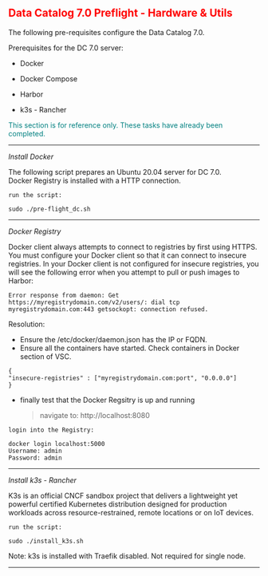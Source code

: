 ## <font color='red'>Data Catalog 7.0 Preflight - Hardware & Utils</font>  

The following pre-requisites configure the Data Catalog 7.0.

Prerequisites for the DC 7.0 server:
* Docker
* Docker Compose 
* Harbor

* k3s - Rancher

<font color='teal'>This section is for reference only. These tasks have already been completed.</font>

---

<em>Install Docker</em>

The following script prepares an Ubuntu 20.04 server for DC 7.0.  
Docker Registry is installed with a HTTP connection.

``run the script:``
```
sudo ./pre-flight_dc.sh
```

--- 

<em>Docker Registry</em>

Docker client always attempts to connect to registries by first using HTTPS. You must configure your Docker client so that it can connect to insecure registries. In your Docker client is not configured for insecure registries, you will see the following error when you attempt to pull or push images to Harbor:  

```Error response from daemon: Get https://myregistrydomain.com/v2/users/: dial tcp myregistrydomain.com:443 getsockopt: connection refused.```

Resolution: 
* Ensure the /etc/docker/daemon.json has the IP or FQDN. 
* Ensure all the containers have started. Check containers in Docker section of VSC.

```
{
"insecure-registries" : ["myregistrydomain.com:port", "0.0.0.0"]
}
```

* finally test that the Docker Regsitry is up and running

  > navigate to: http://localhost:8080

``login into the Registry:``
```
docker login localhost:5000
Username: admin
Password: admin   
```

---

<em>Install k3s - Rancher</em> 

K3s is an official CNCF sandbox project that delivers a lightweight yet powerful certified Kubernetes distribution designed for production workloads across resource-restrained, remote locations or on IoT devices.

``run the script:``
```
sudo ./install_k3s.sh
```
Note: k3s is installed with Traefik disabled. Not required for single node.

---
